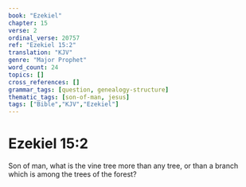 ```yaml
---
book: "Ezekiel"
chapter: 15
verse: 2
ordinal_verse: 20757
ref: "Ezekiel 15:2"
translation: "KJV"
genre: "Major Prophet"
word_count: 24
topics: []
cross_references: []
grammar_tags: [question, genealogy-structure]
thematic_tags: [son-of-man, jesus]
tags: ["Bible","KJV","Ezekiel"]
---
```


# Ezekiel 15:2

Son of man, what is the vine tree more than any tree, or than a branch which is among the trees of the forest?

